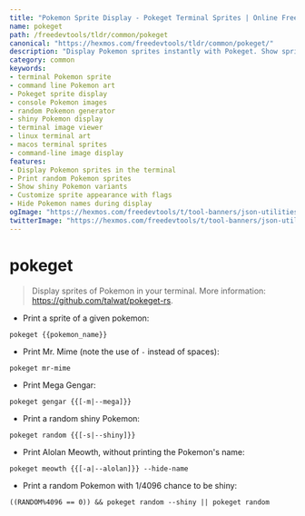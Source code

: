 ```yaml
---
title: "Pokemon Sprite Display - Pokeget Terminal Sprites | Online Free DevTools by Hexmos"
name: pokeget
path: /freedevtools/tldr/common/pokeget
canonical: "https://hexmos.com/freedevtools/tldr/common/pokeget/"
description: "Display Pokemon sprites instantly with Pokeget. Show sprites in terminal, customize appearance, and get random Pokemon with this command-line tool. Free online tool, no registration required."
category: common
keywords:
- terminal Pokemon sprite
- command line Pokemon art
- Pokeget sprite display
- console Pokemon images
- random Pokemon generator
- shiny Pokemon display
- terminal image viewer
- linux terminal art
- macos terminal sprites
- command-line image display
features:
- Display Pokemon sprites in the terminal
- Print random Pokemon sprites
- Show shiny Pokemon variants
- Customize sprite appearance with flags
- Hide Pokemon names during display
ogImage: "https://hexmos.com/freedevtools/t/tool-banners/json-utilities-banner.png"
twitterImage: "https://hexmos.com/freedevtools/t/tool-banners/json-utilities-banner.png"
---
```


# pokeget

> Display sprites of Pokemon in your terminal.
> More information: <https://github.com/talwat/pokeget-rs>.

- Print a sprite of a given pokemon:

`pokeget {{pokemon_name}}`

- Print Mr. Mime (note the use of `-` instead of spaces):

`pokeget mr-mime`

- Print Mega Gengar:

`pokeget gengar {{[-m|--mega]}}`

- Print a random shiny Pokemon:

`pokeget random {{[-s|--shiny]}}`

- Print Alolan Meowth, without printing the Pokemon's name:

`pokeget meowth {{[-a|--alolan]}} --hide-name`

- Print a random Pokemon with 1/4096 chance to be shiny:

`((RANDOM%4096 == 0)) && pokeget random --shiny || pokeget random`
